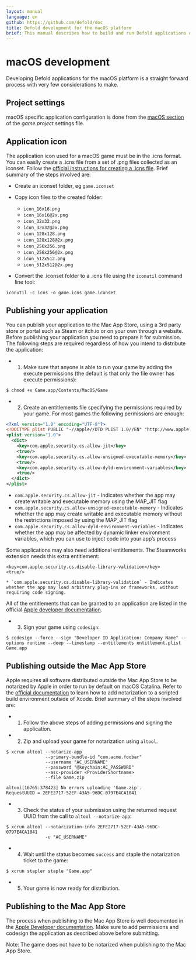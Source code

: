 ```yaml
---
layout: manual
language: en
github: https://github.com/defold/doc
title: Defold development for the macOS platform
brief: This manual describes how to build and run Defold applications on macOS
---
```


# macOS development

Developing Defold applications for the macOS platform is a straight forward process with very few considerations to make.

## Project settings

macOS specific application configuration is done from the [macOS section](/manuals/project-settings/#macos) of the *game.project* settings file.

## Application icon

The application icon used for a macOS game must be in the .icns format. You can easily create a .icns file from a set of .png files collected as an iconset. Follow the [official instructions for creating a .icns file](https://developer.apple.com/library/archive/documentation/GraphicsAnimation/Conceptual/HighResolutionOSX/Optimizing/Optimizing.html). Brief summary of the steps involved are:

* Create an iconset folder, eg `game.iconset`
* Copy icon files to the created folder:

    * `icon_16x16.png`
    * `icon_16x16@2x.png`
    * `icon_32x32.png`
    * `icon_32x32@2x.png`
    * `icon_128x128.png`
    * `icon_128x128@2x.png`
    * `icon_256x256.png`
    * `icon_256x256@2x.png`
    * `icon_512x512.png`
    * `icon_512x512@2x.png`

* Convert the .iconset folder to a .icns file using the `iconutil` command line tool:

```
iconutil -c icns -o game.icns game.iconset
```

## Publishing your application
You can publish your application to the Mac App Store, using a 3rd party store or portal such as Steam or itch.io or on your own through a website. Before publishing your application you need to prepare it for submission. The following steps are required regardless of how you intend to distribute the application:

* 1) Make sure that anyone is able to run your game by adding the execute permissions (the default is that only the file owner has execute permissions):

```
$ chmod +x Game.app/Contents/MacOS/Game
```

* 2) Create an entitlements file specifying the permissions required by your game. For most games the following permissions are enough:

```xml
<?xml version="1.0" encoding="UTF-8"?>
<!DOCTYPE plist PUBLIC "-//Apple//DTD PLIST 1.0//EN" "http://www.apple.com/DTDs/PropertyList-1.0.dtd">
<plist version="1.0">
  <dict>
    <key>com.apple.security.cs.allow-jit</key>
    <true/>
    <key>com.apple.security.cs.allow-unsigned-executable-memory</key>
    <true/>
    <key>com.apple.security.cs.allow-dyld-environment-variables</key>
    <true/>
  </dict>
</plist>
```

  * `com.apple.security.cs.allow-jit` - Indicates whether the app may create writable and executable memory using the MAP_JIT flag
  * `com.apple.security.cs.allow-unsigned-executable-memory` - Indicates whether the app may create writable and executable memory without the restrictions imposed by using the MAP_JIT flag
  * `com.apple.security.cs.allow-dyld-environment-variables` - Indicates whether the app may be affected by dynamic linker environment variables, which you can use to inject code into your app’s process

Some applications may also need additional entitlements. The Steamworks extension needs this extra entitlement:

```
<key>com.apple.security.cs.disable-library-validation</key>
<true/>
```

    * `com.apple.security.cs.disable-library-validation` - Indicates whether the app may load arbitrary plug-ins or frameworks, without requiring code signing.

All of the entitlements that can be granted to an application are listed in the official [Apple developer documentation](https://developer.apple.com/documentation/bundleresources/entitlements).

* 3) Sign your game using `codesign`:

```
$ codesign --force --sign "Developer ID Application: Company Name" --options runtime --deep --timestamp --entitlements entitlement.plist Game.app
```

## Publishing outside the Mac App Store
Apple requires all software distributed outside the Mac App Store to be notarized by Apple in order to run by default on macOS Catalina. Refer to the [official documentation](https://developer.apple.com/documentation/xcode/notarizing_macos_software_before_distribution/customizing_the_notarization_workflow) to learn how to add notarization to a scripted build environment outside of Xcode. Brief summary of the steps involved are:

* 1) Follow the above steps of adding permissions and signing the application.

* 2) Zip and upload your game for notarization using `altool`.

```
$ xcrun altool --notarize-app
               --primary-bundle-id "com.acme.foobar"
               --username "AC_USERNAME"
               --password "@keychain:AC_PASSWORD"
               --asc-provider <ProviderShortname>
               --file Game.zip

altool[16765:378423] No errors uploading 'Game.zip'.
RequestUUID = 2EFE2717-52EF-43A5-96DC-0797E4CA1041
```

* 3) Check the status of your submission using the returned request UUID from the call to `altool --notarize-app`:

```
$ xcrun altool --notarization-info 2EFE2717-52EF-43A5-96DC-0797E4CA1041
               -u "AC_USERNAME"
```

* 4) Wait until the status becomes `success` and staple the notarization ticket to the game:

```
$ xcrun stapler staple "Game.app"
```

* 5) Your game is now ready for distribution.

## Publishing to the Mac App Store
The process when publishing to the Mac App Store is well documented in the [Apple Developer documentation](https://developer.apple.com/macos/submit/). Make sure to add permissions and codesign the application as described above before submitting.

Note: The game does not have to be notarized when publishing to the Mac App Store.
